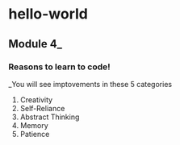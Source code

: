 # hello-world
## __Module 4___

### Reasons to learn to code!
_You will see imptovements in these 5 categories
1. Creativity
2. Self-Reliance
3. Abstract Thinking 
4. Memory
5. Patience
